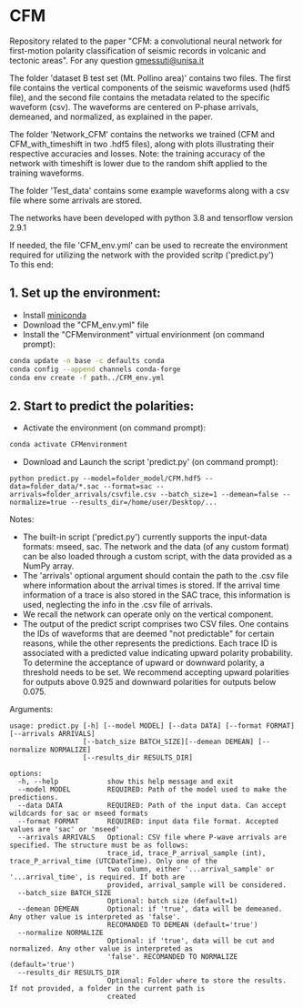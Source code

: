 # CFM
Repository related to the paper "CFM: a convolutional neural network for first-motion polarity classification of seismic records in volcanic and tectonic areas". For any question gmessuti@unisa.it

The folder 'dataset B test set (Mt. Pollino area)' contains two files. The first file contains the vertical components of the seismic waveforms used (hdf5 file), and the second file contains the metadata related to the specific waveform (csv).
The waveforms are centered on P-phase arrivals, demeaned, and normalized, as explained in the paper.

The folder 'Network_CFM' contains the networks we trained (CFM and CFM_with_timeshift in two .hdf5 files), along with plots illustrating their respective accuracies and losses. Note: the training accuracy of the network with timeshift is lower due to the random shift applied to the training waveforms.

The folder 'Test_data' contains some example waveforms along with a csv file where some arrivals are stored.

The networks have been developed with python 3.8 and tensorflow version 2.9.1


If needed, the file 'CFM_env.yml' can be used to recreate the environment required for utilizing the network with the provided scritp ('predict.py')<br>
To this end:

## 1. Set up the environment:
- Install [miniconda](https://docs.conda.io/en/latest/miniconda.html)
- Download the "CFM_env.yml" file
- Install the "CFMenvironment" virtual envirionment (on command prompt):
```bash
conda update -n base -c defaults conda
conda config --append channels conda-forge
conda env create -f path../CFM_env.yml
```

## 2. Start to predict the polarities:
- Activate the environment (on command prompt):
```bash
conda activate CFMenvironment
```

- Download and Launch the script 'predict.py' (on command prompt):
```
python predict.py --model=folder_model/CFM.hdf5 --data=folder_data/*.sac --format=sac --arrivals=folder_arrivals/csvfile.csv --batch_size=1 --demean=false --normalize=true --results_dir=/home/user/Desktop/...
```


Notes: <br>
- The built-in script ('predict.py') currently supports the input-data formats: mseed, sac. The network and the data (of any custom format) can be also loaded through a custom script, with the data provided as a NumPy array.<br>
- The 'arrivals' optional argument should contain the path to the .csv file where information about the arrival times is stored. If the arrival time information of a trace is also stored in the SAC trace, this information is used, neglecting the info in the .csv file of arrivals.<br>
- We recall the network can operate only on the vertical component.
- The output of the predict script comprises two CSV files. One contains the IDs of waveforms that are deemed "not predictable" for certain reasons, while the other represents the predictions. Each trace ID is associated with a predicted value indicating upward polarity probability. To determine the acceptance of upward or downward polarity, a threshold needs to be set. We recommend accepting upward polarities for outputs above 0.925 and downward polarities for outputs below 0.075.

Arguments:
```
usage: predict.py [-h] [--model MODEL] [--data DATA] [--format FORMAT] [--arrivals ARRIVALS]
                  [--batch_size BATCH_SIZE][--demean DEMEAN] [--normalize NORMALIZE]
                  [--results_dir RESULTS_DIR]

options:
  -h, --help            show this help message and exit
  --model MODEL         REQUIRED: Path of the model used to make the predictions.
  --data DATA           REQUIRED: Path of the input data. Can accept wildcards for sac or mseed formats
  --format FORMAT       REQUIRED: input data file format. Accepted values are 'sac' or 'mseed'
  --arrivals ARRIVALS   Optional: CSV file where P-wave arrivals are specified. The structure must be as follows:
                        trace_id, trace_P_arrival_sample (int), trace_P_arrival_time (UTCDateTime). Only one of the
                        two column, either '...arrival_sample' or '...arrival_time', is required. If both are
                        provided, arrival_sample will be considered.
  --batch_size BATCH_SIZE
                        Optional: batch size (default=1)
  --demean DEMEAN       Optional: if 'true', data will be demeaned. Any other value is interpreted as 'false'.
                        RECOMANDED TO DEMEAN (default='true')
  --normalize NORMALIZE
                        Optional: if 'true', data will be cut and normalized. Any other value is interpreted as
                        'false'. RECOMANDED TO NORMALIZE (default='true')
  --results_dir RESULTS_DIR
                        Optional: Folder where to store the results. If not provided, a folder in the current path is
                        created
```
